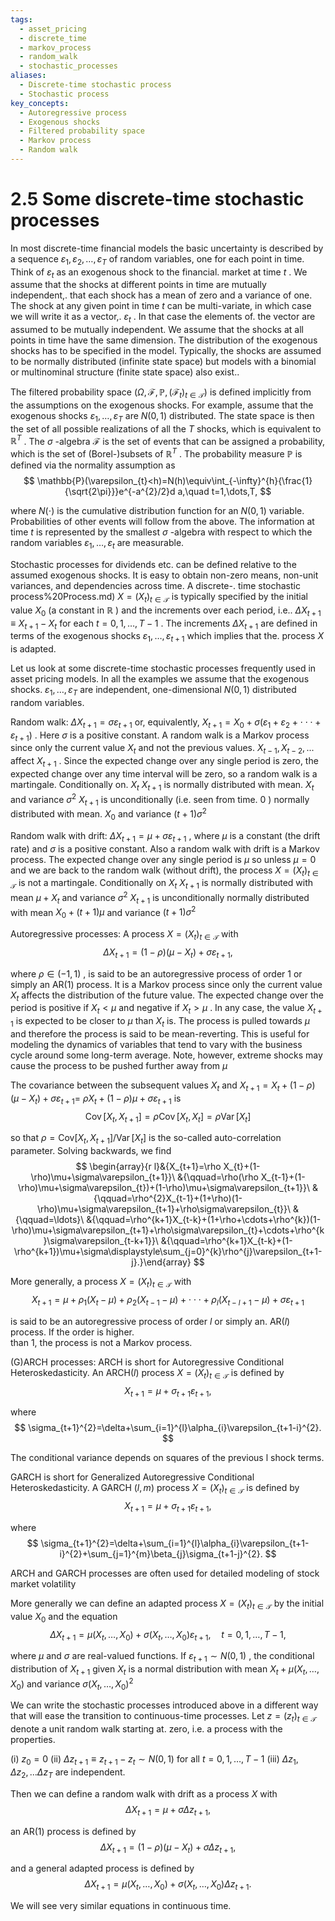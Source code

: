 ```yaml
---
tags:
  - asset_pricing
  - discrete_time
  - markov_process
  - random_walk
  - stochastic_processes
aliases:
  - Discrete-time stochastic process
  - Stochastic process
key_concepts:
  - Autoregressive process
  - Exogenous shocks
  - Filtered probability space
  - Markov process
  - Random walk
---
```


# 2.5 Some discrete-time stochastic processes  

In most discrete-time financial models the basic uncertainty is described by a sequence $\varepsilon_{1},\varepsilon_{2},\dots,\varepsilon_{T}$ of random variables, one for each point in time. Think of $\varepsilon_{t}$ as an exogenous shock to the financial. market at time $t$ . We assume that the shocks at different points in time are mutually independent,. that each shock has a mean of zero and a variance of one. The shock at any given point in time $t$ can be multi-variate, in which case we will write it as a vector,. $\varepsilon_{t}$ . In that case the elements of. the vector are assumed to be mutually independent. We assume that the shocks at all points in time have the same dimension. The distribution of the exogenous shocks has to be specified in the model. Typically, the shocks are assumed to be normally distributed (infinite state space) but models with a binomial or multinominal structure (finite state space) also exist..  

The filtered probability space $(\Omega,\mathcal{F},\mathbb{P},(\mathcal{F}_{t})_{t\in\mathcal{T}})$ is defined implicitly from the assumptions on the exogenous shocks. For example, assume that the exogenous shocks $\varepsilon_{1},\ldots,\varepsilon_{T}$ are $N(0,1)$ distributed. The state space is then the set of all possible realizations of all the $T$ shocks, which is equivalent to $\mathbb{R}^{T}$ . The $\sigma$ -algebra $\mathcal{F}$ is the set of events that can be assigned a probability, which is the set of (Borel-)subsets of $\mathbb{R}^{T}$ . The probability measure $\mathbb{P}$ is defined via the normality assumption as  
$$
\mathbb{P}(\varepsilon_{t}<h)=N(h)\equiv\int_{-\infty}^{h}{\frac{1}{\sqrt{2\pi}}}e^{-a^{2}/2}d a,\quad t=1,\dots,T,
$$  

where $N(\cdot)$ is the cumulative distribution function for an $N(0,1)$ variable. Probabilities of other events will follow from the above. The information at time $t$ is represented by the smallest $\sigma$ -algebra with respect to which the random variables $\varepsilon_{1},\ldots,\varepsilon_{t}$ are measurable.  

Stochastic processes for dividends etc. can be defined relative to the assumed exogenous shocks. It is easy to obtain non-zero means, non-unit variances, and dependencies across time. A discrete-. time stochastic process%20Process.md) $X=(X_{t})_{t\in\mathcal{T}}$ is typically specified by the initial value $X_{0}$ (a constant in $\mathbb{R}$ ) and the increments over each period, i.e.. $\Delta X_{t+1}\equiv X_{t+1}-X_{t}$ for each $t=0,1,\ldots,T-1$ . The increments $\Delta X_{t+1}$ are defined in terms of the exogenous shocks $\varepsilon_{1},\ldots,\varepsilon_{t+1}$ which implies that the. process $X$ is adapted.  

Let us look at some discrete-time stochastic processes frequently used in asset pricing models. In all the examples we assume that the exogenous shocks. $\varepsilon_{1},\ldots,\varepsilon_{T}$ are independent, one-dimensional $N(0,1)$ distributed random variables.  

Random walk: $\Delta X_{t+1}=\sigma\varepsilon_{t+1}$ or, equivalently, $X_{t+1}=X_{0}+\sigma(\varepsilon_{1}+\varepsilon_{2}+\cdot\cdot\cdot+\varepsilon_{t+1})$ . Here $\sigma$ is a positive constant. A random walk is a Markov process since only the current value $X_{t}$ and not the previous values. $X_{t-1},X_{t-2},...$ affect $X_{t+1}$ . Since the expected change over any single period is zero, the expected change over any time interval will be zero, so a random walk is a martingale. Conditionally on. $X_{t}$ $X_{t+1}$ is normally distributed with mean. $X_{t}$ and variance $\sigma^{2}$ $X_{t+1}$ is unconditionally (i.e. seen from time. $0$ ) normally distributed with mean. $X_{0}$ and variance $(t+1)\sigma^{2}$  

Random walk with drift: $\Delta X_{t+1}=\mu+\sigma\varepsilon_{t+1}$ , where $\mu$ is a constant (the drift rate) and $\sigma$ is a positive constant. Also a random walk with drift is a Markov process. The expected change over any single period is $\mu$ so unless $\mu=0$ and we are back to the random walk (without drift), the process $X=(X_{t})_{t\in\mathcal{T}}$ is not a martingale. Conditionally on $X_{t}$ $X_{t+1}$ is normally distributed with mean $\mu+X_{t}$ and variance $\sigma^{2}$ $X_{t+1}$ is unconditionally normally distributed with mean $X_{0}+(t+1)\mu$ and variance $(t+1)\sigma^{2}$  

Autoregressive processes: A process $X=(X_{t})_{t\in\mathcal{T}}$ with  
$$
\Delta X_{t+1}=(1-\rho)(\mu-X_{t})+\sigma\varepsilon_{t+1},
$$  

where $\rho\in(-1,1)$ , is said to be an autoregressive process of order 1 or simply an $\mathrm{AR}(1)$ process. It is a Markov process since only the current value $X_{t}$ affects the distribution of the future value. The expected change over the period is positive if $X_{t}<\mu$ and negative if $X_{t}>\mu$ . In any case, the value $X_{t+1}$ is expected to be closer to $\mu$ than $X_{t}$ is. The process is pulled towards $\mu$ and therefore the process is said to be mean-reverting. This is useful for modeling the dynamics of variables that tend to vary with the business cycle around some long-term average. Note, however, extreme shocks may cause the process to be pushed further away from $\mu$  

The covariance between the subsequent values $X_{t}$ and $X_{t+1}=X_{t}+(1-\rho)(\mu-X_{t})+\sigma\varepsilon_{t+1}=$ $\rho X_{t}+(1-\rho)\mu+\sigma\varepsilon_{t+1}$ is  
$$
\operatorname{Cov}[X_{t},X_{t+1}]=\rho\operatorname{Cov}[X_{t},X_{t}]=\rho\operatorname{Var}[X_{t}]
$$  

so that $\rho=\mathrm{Cov}[X_{t},X_{t+1}]/\operatorname{Var}[X_{t}]$ is the so-called auto-correlation parameter. Solving backwards, we find  
$$
\begin{array}{r l}&{X_{t+1}=\rho X_{t}+(1-\rho)\mu+\sigma\varepsilon_{t+1}}\ &{\qquad=\rho(\rho X_{t-1}+(1-\rho)\mu+\sigma\varepsilon_{t})+(1-\rho)\mu+\sigma\varepsilon_{t+1}}\ &{\qquad=\rho^{2}X_{t-1}+(1+\rho)(1-\rho)\mu+\sigma\varepsilon_{t+1}+\rho\sigma\varepsilon_{t}}\ &{\qquad=\ldots}\ &{\qquad=\rho^{k+1}X_{t-k}+(1+\rho+\cdots+\rho^{k})(1-\rho)\mu+\sigma\varepsilon_{t+1}+\rho\sigma\varepsilon_{t}+\cdots+\rho^{k}\sigma\varepsilon_{t-k+1}}\ &{\qquad=\rho^{k+1}X_{t-k}+(1-\rho^{k+1})\mu+\sigma\displaystyle\sum_{j=0}^{k}\rho^{j}\varepsilon_{t+1-j}.}\end{array}
$$  

More generally, a process $X=(X_{t})_{t\in\mathcal{T}}$ with  
$$
X_{t+1}=\mu+\rho_{1}(X_{t}-\mu)+\rho_{2}(X_{t-1}-\mu)+\cdot\cdot\cdot+\rho_{l}(X_{t-l+1}-\mu)+\sigma\varepsilon_{t+1}
$$  

is said to be an autoregressive process of order $l$ or simply an. $\mathrm{AR}(l)$ process. If the order is higher.   
than 1, the process is not a Markov process.  

(G)ARCH processes: ARCH is short for Autoregressive Conditional Heteroskedasticity. An $\mathrm{ARCH}(l)$ process $X=(X_{t})_{t\in\mathcal{T}}$ is defined by  
$$
X_{t+1}=\mu+\sigma_{t+1}\varepsilon_{t+1},
$$  

where  
$$
\sigma_{t+1}^{2}=\delta+\sum_{i=1}^{l}\alpha_{i}\varepsilon_{t+1-i}^{2}.
$$  

The conditional variance depends on squares of the previous l shock terms.  

GARCH is short for Generalized Autoregressive Conditional Heteroskedasticity. A GARCH $(l,m)$ process $X=(X_{t})_{t\in\mathcal{T}}$ is defined by  
$$
X_{t+1}=\mu+\sigma_{t+1}\varepsilon_{t+1},
$$  

where  
$$
\sigma_{t+1}^{2}=\delta+\sum_{i=1}^{l}\alpha_{i}\varepsilon_{t+1-i}^{2}+\sum_{j=1}^{m}\beta_{j}\sigma_{t+1-j}^{2}.
$$  

ARCH and GARCH processes are often used for detailed modeling of stock market volatility  

More generally we can define an adapted process $X=(X_{t})_{t\in\mathcal{T}}$ by the initial value $X_{0}$ and the equation  
$$
\Delta X_{t+1}=\mu(X_{t},\ldots,X_{0})+\sigma(X_{t},\ldots,X_{0})\varepsilon_{t+1},\quad t=0,1,\ldots,T-1,
$$  

where $\mu$ and $\sigma$ are real-valued functions. If $\varepsilon_{t+1}\sim N(0,1)$ , the conditional distribution of $X_{t+1}$ given $X_{t}$ is a normal distribution with mean $X_{t}+\mu(X_{t},\ldots,X_{0})$ and variance $\sigma(X_{t},\dots,X_{0})^{2}$  

We can write the stochastic processes introduced above in a different way that will ease the transition to continuous-time processes. Let $z=(z_{t})_{t\in\mathcal{T}}$ denote a unit random walk starting at. zero, i.e. a process with the properties.  

(i) $z_{0}=0$ (ii) $\Delta z_{t+1}\equiv z_{t+1}-z_{t}\sim N(0,1)$ for all $t=0,1,\ldots,T-1$ (iii) $\Delta z_{1},\Delta z_{2},...\Delta z_{T}$ are independent.  

Then we can define a random walk with drift as a process $X$ with  
$$
\Delta X_{t+1}=\mu+\sigma\Delta z_{t+1},
$$  

an $\mathrm{AR}(1)$ process is defined by  
$$
\Delta X_{t+1}=(1-\rho)(\mu-X_{t})+\sigma\Delta z_{t+1},
$$  

and a general adapted process is defined by  
$$
\Delta X_{t+1}=\mu(X_{t},\ldots,X_{0})+\sigma(X_{t},\ldots,X_{0})\Delta z_{t+1}.
$$  

We will see very similar equations in continuous time.
